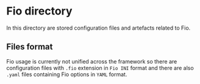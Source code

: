 # Fio directory

In this directory are stored configuration files and artefacts related to Fio.

## Files format

Fio usage is currently not unified across the framework so there are
configuration files with `.fio` extension in `Fio INI` format and there are
also `.yaml` files containing Fio options in `YAML` format.
